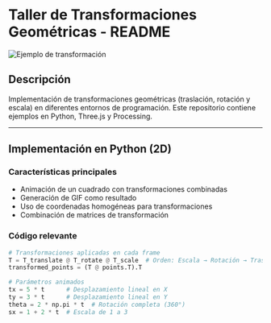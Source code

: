 # Taller de Transformaciones Geométricas - README

![Ejemplo de transformación](transformacion.gif)

## Descripción
Implementación de transformaciones geométricas (traslación, rotación y escala) en diferentes entornos de programación. Este repositorio contiene ejemplos en Python, Three.js y Processing.

---

## Implementación en Python (2D)

### Características principales
- Animación de un cuadrado con transformaciones combinadas
- Generación de GIF como resultado
- Uso de coordenadas homogéneas para transformaciones
- Combinación de matrices de transformación

### Código relevante
```python
# Transformaciones aplicadas en cada frame
T = T_translate @ T_rotate @ T_scale  # Orden: Escala → Rotación → Traslación
transformed_points = (T @ points.T).T

# Parámetros animados
tx = 5 * t      # Desplazamiento lineal en X
ty = 3 * t      # Desplazamiento lineal en Y
theta = 2 * np.pi * t  # Rotación completa (360°)
sx = 1 + 2 * t  # Escala de 1 a 3